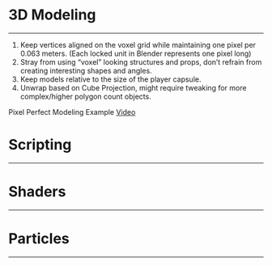 # 3D Modeling
---
1. Keep vertices aligned on the voxel grid while maintaining one pixel per 0.063 meters. (Each locked unit in Blender represents one pixel long)
2. Stray from using “voxel” looking structures and props, don’t refrain from creating interesting shapes and angles.
3. Keep models relative to the size of the player capsule.
4. Unwrap based on Cube Projection, might require tweaking for more complex/higher polygon count objects.


Pixel Perfect Modeling Example [Video](https://www.youtube.com/watch?app=desktop&v=RQVAUaSUP-k)

# Scripting
---


# Shaders
---


# Particles
---

